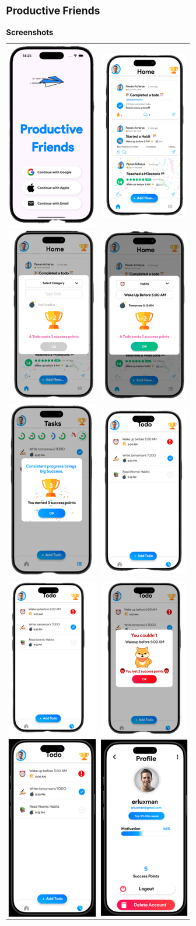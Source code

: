 # Productive Friends

## Screenshots

|  |  |
| :-: | :-: |
| ![Splash Screen](assets/screenshots/ss0.png) | ![Splash Screen](assets/screenshots/ss1.png) |
| ![Splash Screen](assets/screenshots/ss2.png) | ![Splash Screen](assets/screenshots/ss3.png) |
| ![Splash Screen](assets/screenshots/ss4.png) | ![Splash Screen](assets/screenshots/ss5.png) |
| ![Splash Screen](assets/screenshots/ss6.png) | ![Splash Screen](assets/screenshots/ss7.png) |
| ![Splash Screen](assets/screenshots/ss10.png) | ![Splash Screen](assets/screenshots/ss9.png) |
